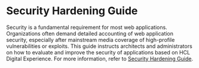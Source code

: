 # Security Hardening Guide

Security is a fundamental requirement for most web applications. Organizations often demand detailed accounting of web application security, especially after mainstream media coverage of high-profile vulnerabilities or exploits. This guide instructs architects and administrators on how to evaluate and improve the security of applications based on HCL Digital Experience. For more information, refer to [Security Hardening Guide](../images/Security%20Hardening%20Guide%20for%20HCL%20Digital%20Experience.pdf).